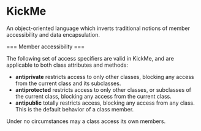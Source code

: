 KickMe
======

An object-oriented language which inverts traditional notions of member accessibility and data encapsulation.

=== Member accessibility ===

The following set of access specifiers are valid in KickMe, and are applicable to both class attributes and methods:

* __antiprivate__ restricts access to only other classes, blocking any access from the current class and its subclasses.
* __antiprotected__ restricts access to only other classes, or subclasses of the current class, blocking any access from the current class.
* __antipublic__ totally restricts access, blocking any access from any class. This is the default behavior of a class member.

Under no circumstances may a class access its own members.
